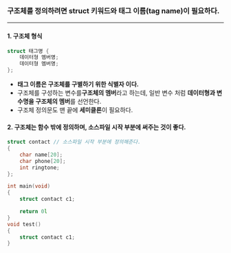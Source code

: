 ### 구조체를 정의하려면 struct 키워드와 태그 이름(tag name)이 필요하다. ###
______
#### 1. 구조체 형식 ####
```c
struct 태그명 {
	데이터형 멤버명;
	데이터형 멤버명;
};
```

- **태그 이름은 구조체를 구별하기 위한 식별자 이다.**
- 구조체를 구성하는 변수를**구조체의 멤버**라고 하는데, 일반 변수 처럼 **데이터형과 변수명을 구조체의 멤버**를 선언한다.
- 구조체 정의문도 맨 끝에 **세미클론**이 필요하다.

#### 2. 구조체는 함수 밖에 정의하며, 소스파일 시작 부분에 써주는 것이 좋다. ####
```c
struct contact // 소스파일 시작 부분에 정의해준다.
{
	char name[20]; 
	char phone[20];
	int ringtone;
};

int main(void)
{
	struct contact c1;

	return 0l
}
void test()
{
	struct contact c1;
}
```